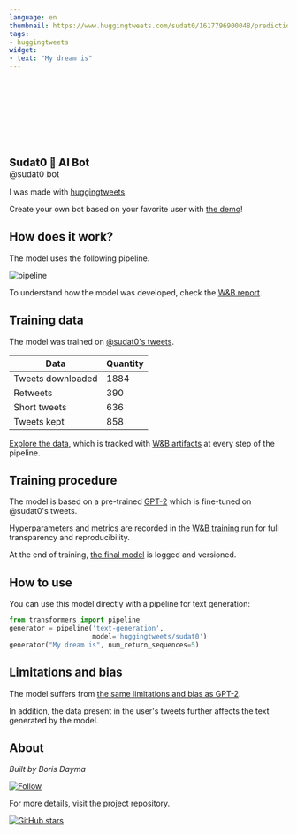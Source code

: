 ```yaml
---
language: en
thumbnail: https://www.huggingtweets.com/sudat0/1617796900048/predictions.png
tags:
- huggingtweets
widget:
- text: "My dream is"
---
```


<div>
<div style="width: 132px; height:132px; border-radius: 50%; background-size: cover; background-image: url('https://pbs.twimg.com/profile_images/1365662973520457729/RB28rqmQ_400x400.jpg')">
</div>
<div style="margin-top: 8px; font-size: 19px; font-weight: 800">Sudat0 🤖 AI Bot </div>
<div style="font-size: 15px">@sudat0 bot</div>
</div>

I was made with [huggingtweets](https://github.com/borisdayma/huggingtweets).

Create your own bot based on your favorite user with [the demo](https://colab.research.google.com/github/borisdayma/huggingtweets/blob/master/huggingtweets-demo.ipynb)!

## How does it work?

The model uses the following pipeline.

![pipeline](https://github.com/borisdayma/huggingtweets/blob/master/img/pipeline.png?raw=true)

To understand how the model was developed, check the [W&B report](https://wandb.ai/wandb/huggingtweets/reports/HuggingTweets-Train-a-Model-to-Generate-Tweets--VmlldzoxMTY5MjI).

## Training data

The model was trained on [@sudat0's tweets](https://twitter.com/sudat0).

| Data | Quantity |
| --- | --- |
| Tweets downloaded | 1884 |
| Retweets | 390 |
| Short tweets | 636 |
| Tweets kept | 858 |

[Explore the data](https://wandb.ai/wandb/huggingtweets/runs/294d33dg/artifacts), which is tracked with [W&B artifacts](https://docs.wandb.com/artifacts) at every step of the pipeline.

## Training procedure

The model is based on a pre-trained [GPT-2](https://huggingface.co/gpt2) which is fine-tuned on @sudat0's tweets.

Hyperparameters and metrics are recorded in the [W&B training run](https://wandb.ai/wandb/huggingtweets/runs/ew9qh861) for full transparency and reproducibility.

At the end of training, [the final model](https://wandb.ai/wandb/huggingtweets/runs/ew9qh861/artifacts) is logged and versioned.

## How to use

You can use this model directly with a pipeline for text generation:

```python
from transformers import pipeline
generator = pipeline('text-generation',
                     model='huggingtweets/sudat0')
generator("My dream is", num_return_sequences=5)
```

## Limitations and bias

The model suffers from [the same limitations and bias as GPT-2](https://huggingface.co/gpt2#limitations-and-bias).

In addition, the data present in the user's tweets further affects the text generated by the model.

## About

*Built by Boris Dayma*

[![Follow](https://img.shields.io/twitter/follow/borisdayma?style=social)](https://twitter.com/intent/follow?screen_name=borisdayma)

For more details, visit the project repository.

[![GitHub stars](https://img.shields.io/github/stars/borisdayma/huggingtweets?style=social)](https://github.com/borisdayma/huggingtweets)

